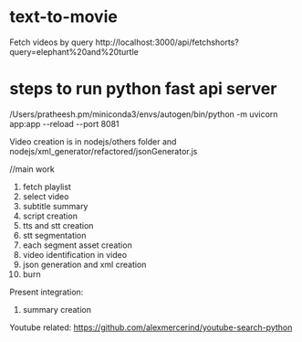 # text-to-movie
Fetch videos by query
http://localhost:3000/api/fetchshorts?query=elephant%20and%20turtle




# steps to run python fast api server
/Users/pratheesh.pm/miniconda3/envs/autogen/bin/python -m uvicorn app:app --reload --port 8081


Video creation is in nodejs/others folder
and nodejs/xml_generator/refactored/jsonGenerator.js










//main work
1. fetch playlist
2. select video
3. subtitle summary
4. script creation
5. tts and stt creation
6. stt segmentation
7. each segment asset creation
8. video identification in video
9. json generation and xml creation
10. burn
    

 Present integration:
 1. summary creation   


Youtube related:
https://github.com/alexmercerind/youtube-search-python
